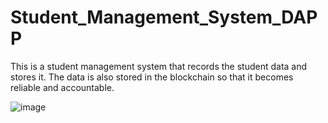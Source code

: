 # Student_Management_System_DAPP
This is a student management system that records the student data and stores it. The data is also stored in the blockchain so that it becomes reliable and accountable.

![image](https://user-images.githubusercontent.com/68814937/235078174-ff916b94-afa4-4569-820f-1809ca548f91.png)

